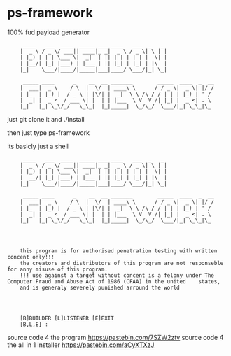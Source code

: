# ps-framework
100% fud payload generator 

         ____   ___  ____  _____ ___ ____   ___  _   _ 
        |  _ \ / _ \/ ___|| ____|_ _|  _ \ / _ \| \ | |
        | |_) | | | \___ \|  _|  | || | | | | | |  \| |
        | |__/| |_| |___) | |___ | || |_| | |_| | |\  |
        |_|    \___/|____/|_____|___|____/ \___/|_| \_|
                                               
         _____ ____      _    __  __ _______        _____  ____  _  __
        |  ___|  _ \    / \  |  \/  | ____\ \      / / _ \|  _ \| |/ /
        | |_  | |_) |  / _ \ | |\/| |  _|  \ \ /\ / / | | | |_) | ' / 
        |  _| |  _ <  / ___ \| |  | | |___  \ V  V /| |_| |  _ <| . \ 
        |_|   |_| \_\/_/   \_\_|  |_|_____|  \_/\_/  \___/|_| \_\_|\_       

just git clone it
and ./install

then just type ps-framework


its basicly just a shell

         ____   ___  ____  _____ ___ ____   ___  _   _ 
        |  _ \ / _ \/ ___|| ____|_ _|  _ \ / _ \| \ | |
        | |_) | | | \___ \|  _|  | || | | | | | |  \| |
        |  __/| |_| |___) | |___ | || |_| | |_| | |\  |
        |_|    \___/|____/|_____|___|____/ \___/|_| \_|
                                               
         _____ ____      _    __  __ _______        _____  ____  _  __
        |  ___|  _ \    / \  |  \/  | ____\ \      / / _ \|  _ \| |/ /
        | |_  | |_) |  / _ \ | |\/| |  _|  \ \ /\ / / | | | |_) | ' / 
        |  _| |  _ <  / ___ \| |  | | |___  \ V  V /| |_| |  _ <| . \ 
        |_|   |_| \_\/_/   \_\_|  |_|_____|  \_/\_/  \___/|_| \_\_|\_                                                              




        this program is for authorised penetration testing with written concent only!!! 
        the creators and distributors of this program are not responseble for anny misuse of this program. 
        !!! use against a target without concent is a felony under The Computer Fraud and Abuse Act of 1986 (CFAA) in the united    states, 
        and is generaly severely punished arround the world




        [B]BUILDER [L]LISTENER [E]EXIT
        [B,L,E] : 

source code 4 the program https://pastebin.com/7SZW2ztv
source code 4 the all in 1 installer https://pastebin.com/aCyXTXzJ
